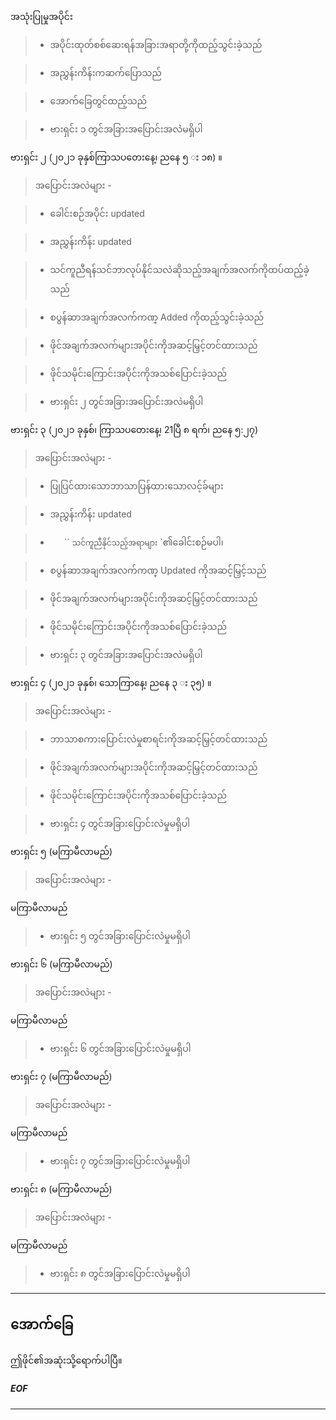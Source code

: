 အသုံးပြုမှုအပိုင်း

> * အပိုင်းထုတ်စစ်ဆေးရန်အခြားအရာတို့ကိုထည့်သွင်းခဲ့သည်

> * အညွှန်းကိန်းကဆက်ပြောသည်

> * အောက်ခြေတွင်ထည့်သည်

> * ဗားရှင်း ၁ တွင်အခြားအပြောင်းအလဲမရှိပါ

ဗားရှင်း ၂ (၂၀၂၁ ခုနှစ်ကြာသပတေးနေ့၊ ညနေ ၅ း ၁၈) ။

> အပြောင်းအလဲများ -

> * ခေါင်းစဉ်အပိုင်း updated

> * အညွှန်းကိန်း updated

> * သင်ကူညီရန်သင်ဘာလုပ်နိုင်သလဲဆိုသည့်အချက်အလက်ကိုထပ်ထည့်ခဲ့သည်

> * စပွန်ဆာအချက်အလက်ကဏ္ Added ကိုထည့်သွင်းခဲ့သည်

> * ဖိုင်အချက်အလက်များအပိုင်းကိုအဆင့်မြှင့်တင်ထားသည်

> * ဖိုင်သမိုင်းကြောင်းအပိုင်းကိုအသစ်ပြောင်းခဲ့သည်

> * ဗားရှင်း ၂ တွင်အခြားအပြောင်းအလဲမရှိပါ

ဗားရှင်း ၃ (၂၀၂၁ ခုနှစ်၊ ကြာသပတေးနေ့၊ 21ပြီ ၈ ရက်၊ ညနေ ၅:၂၇)

> အပြောင်းအလဲများ -

> * ပြုပြင်ထားသောဘာသာပြန်ထားသောလင့်ခ်များ

> * အညွှန်းကိန်း updated

> * `` `` `` `` `` `သင်ကူညီနိုင်သည့်အရာများ` `၏ခေါင်းစဉ်မပါ၊

> * စပွန်ဆာအချက်အလက်ကဏ္ Updated ကိုအဆင့်မြှင့်သည်

> * ဖိုင်အချက်အလက်များအပိုင်းကိုအဆင့်မြှင့်တင်ထားသည်

> * ဖိုင်သမိုင်းကြောင်းအပိုင်းကိုအသစ်ပြောင်းခဲ့သည်

> * ဗားရှင်း ၃ တွင်အခြားအပြောင်းအလဲမရှိပါ

ဗားရှင်း ၄ (၂၀၂၁ ခုနှစ်၊ သောကြာနေ့၊ ညနေ ၃ း ၃၅) ။

> အပြောင်းအလဲများ -

> * ဘာသာစကားပြောင်းလဲမှုစာရင်းကိုအဆင့်မြှင့်တင်ထားသည်

> * ဖိုင်အချက်အလက်များအပိုင်းကိုအဆင့်မြှင့်တင်ထားသည်

> * ဖိုင်သမိုင်းကြောင်းအပိုင်းကိုအသစ်ပြောင်းခဲ့သည်

> * ဗားရှင်း ၄ တွင်အခြားပြောင်းလဲမှုမရှိပါ

ဗားရှင်း ၅ (မကြာမီလာမည်)

> အပြောင်းအလဲများ -

မကြာမီလာမည်

> * ဗားရှင်း ၅ တွင်အခြားပြောင်းလဲမှုမရှိပါ

ဗားရှင်း ၆ (မကြာမီလာမည်)

> အပြောင်းအလဲများ -

မကြာမီလာမည်

> * ဗားရှင်း ၆ တွင်အခြားပြောင်းလဲမှုမရှိပါ

ဗားရှင်း ၇ (မကြာမီလာမည်)

> အပြောင်းအလဲများ -

မကြာမီလာမည်

> * ဗားရှင်း ၇ တွင်အခြားပြောင်းလဲမှုမရှိပါ

ဗားရှင်း ၈ (မကြာမီလာမည်)

> အပြောင်းအလဲများ -

မကြာမီလာမည်

> * ဗားရှင်း ၈ တွင်အခြားပြောင်းလဲမှုမရှိပါ

***

## အောက်ခြေ

ဤဖိုင်၏အဆုံးသို့ရောက်ပါပြီ။

##### EOF

***
